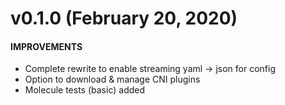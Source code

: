 # v0.1.0 (February 20, 2020)

#### IMPROVEMENTS
- Complete rewrite to enable streaming yaml -> json for config
- Option to download & manage CNI plugins
- Molecule tests (basic) added
